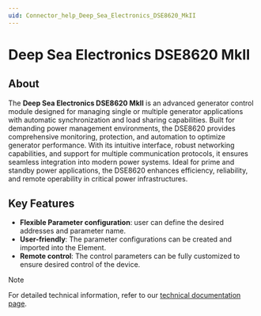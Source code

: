 ```yaml
---
uid: Connector_help_Deep_Sea_Electronics_DSE8620_MkII
---
```


# Deep Sea Electronics DSE8620 MkII

## About

The **Deep Sea Electronics DSE8620 MkII** is an advanced generator control module designed for managing single or multiple generator applications with automatic synchronization and load sharing capabilities. Built for demanding power management environments, the DSE8620 provides comprehensive monitoring, protection, and automation to optimize generator performance. With its intuitive interface, robust networking capabilities, and support for multiple communication protocols, it ensures seamless integration into modern power systems. Ideal for prime and standby power applications, the DSE8620 enhances efficiency, reliability, and remote operability in critical power infrastructures. 
## Key Features

- **Flexible Parameter configuration**: user can define the desired addresses and parameter name.
- **User-friendly**: The parameter configurations can be created and imported into the Element.
- **Remote control**: The control parameters can be fully customized to ensure desired control of the device.


> [!NOTE]
> For detailed technical information, refer to our [technical documentation page](xref:Connector_help_Deep_Sea_Electronics_DSE8620_MkII_Technical).